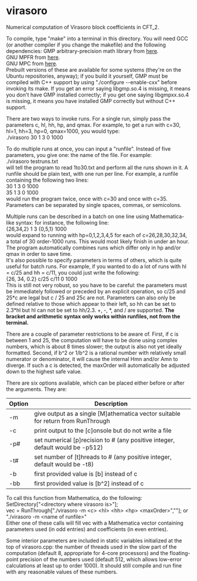 # virasoro
Numerical computation of Virasoro block coefficients in CFT_2.

To compile, type "make" into a terminal in this directory. You will need GCC (or another compiler if you change the makefile) and the following dependencies:
GMP arbitrary-precision math library from [here](gmplib.org).  
GNU MPFR from [here](mpfr.org).  
GNU MPC from [here](multiprecision.org/index.php?prog=mpc&page=home).  
Prebuilt versions of these are available for some systems (they're on the Ubuntu repositories, anyway); if you build it yourself, GMP must be compiled with C++ support by using "./configure --enable-cxx" before invoking its make. If you get an error saying libgmp.so.4 is missing, it means you don't have GMP installed correctly; if you get one saying libgmpxx.so.4 is missing, it means you have installed GMP correctly but without C++ support.  

There are two ways to invoke runs. For a single run, simply pass the parameters c, hl, hh, hp, and qmax. For example, to get a run with c=30, hl=1, hh=3, hp=0, qmax=1000, you would type:  
./virasoro 30 1 3 0 1000  

To do multiple runs at once, you can input a "runfile". Instead of five parameters, you give one: the name of the file. For example:  
./virasoro testruns.txt  
will tell the program to read 1to30.txt and perform all the runs shown in it. A runfile should be plain text, with one run per line. For example, a runfile containing the following two lines:  
30 1 3 0 1000  
35 1 3 0 1000  
would run the program twice, once with c=30 and once with c=35. Parameters can be separated by single spaces, commas, or semicolons.  

Multiple runs can be described in a batch on one line using Mathematica-like syntax: for instance, the following line:  
{26,34,2} 1 3 {0,5,1} 1000  
would expand to running with hp=0,1,2,3,4,5 for each of c=26,28,30,32,34, a total of 30 order-1000 runs. This would most likely finish in under an hour. The program automatically combines runs which differ only in hp and/or qmax in order to save time.  
It's also possible to specify parameters in terms of others, which is quite useful for batch runs. For example, if you wanted to do a lot of runs with hl = c/25 and hh = c/11, you could just write the following:  
{26, 34, 0.2} c/25 c/11 0 1000  
This is still not very robust, so you have to be careful: the parameters must be immediately followed or preceded by an explicit operation, so c/25 and 25\*c are legal but c / 25 and 25c are not. Parameters can also only be defined relative to those which appear to their left, so hh can be set to 2.3\*hl but hl can not be set to hh/2.3. +, -, \*, and / are supported. **The bracket and arithmetic syntax only works within runfiles, not from the terminal.**  

There are a couple of parameter restrictions to be aware of. First, if c is between 1 and 25, the computation will have to be done using complex numbers, which is about 8 times slower; the output is also not yet ideally formatted. Second, if b^2 or 1/b^2 is a rational number with relatively small numerator or denominator, it will cause the internal Hmn and/or Amn to diverge. If such a c is detected, the maxOrder will automatically be adjusted down to the highest safe value.  

There are six options available, which can be placed either before or after the arguments. They are:  

| Option | Description |
| ------ | ----------- |
| -m | give output as a single \[M\]athematica vector suitable for return from RunThrough |
| -c | print output to the \[c\]onsole but do not write a file |
| -p# | set numerical \[p\]recision to # (any positive integer, default would be -p512) |
| -t# | set number of \[t\]hreads to # (any positive integer, default would be -t8) |
| -b | first provided value is \[b\] instead of c |
| -bb | first provided value is \[b^2\] instead of c |

To call this function from Mathematica, do the following:  
SetDirectory["\<directory where virasoro is\>"];  
vec = RunThrough["./virasoro -m \<c\> \<hl\> \<hh\> \<hp\> \<maxOrder\>",""]; or "./virasoro -m \<name of runfile\>"  
Either one of these calls will fill vec with a Mathematica vector containing parameters used (in odd entries) and coefficients (in even entries).  

Some interior parameters are included in static variables initialized at the top of virasoro.cpp: the number of threads used in the slow part of the computation (default 8, appropriate for 4-core processors) and the floating-point precision of the numbers used (default 512, which allows low-error calculations at least up to order 1000). It should still compile and run fine with any reasonable values of these numbers.
